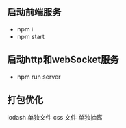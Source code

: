 
## 启动前端服务

- npm i
- npm start

## 启动http和webSocket服务

- npm run server


## 打包优化
  lodash 单独文件
  css 文件 单独抽离
